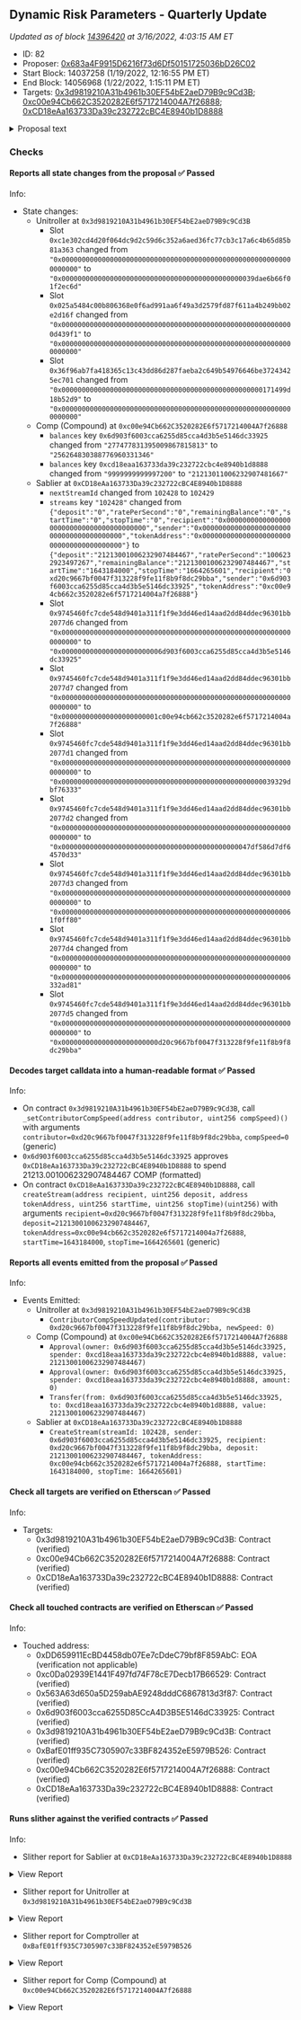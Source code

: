 ## Dynamic Risk Parameters - Quarterly Update

_Updated as of block [14396420](https://etherscan.io/block/14396420) at 3/16/2022, 4:03:15 AM ET_

- ID: 82
- Proposer: [0x683a4F9915D6216f73d6Df50151725036bD26C02](https://etherscan.io/address/0x683a4F9915D6216f73d6Df50151725036bD26C02)
- Start Block: 14037258 (1/19/2022, 12:16:55 PM ET)
- End Block: 14056968 (1/22/2022, 1:15:11 PM ET)
- Targets: [0x3d9819210A31b4961b30EF54bE2aeD79B9c9Cd3B](https://etherscan.io/address/0x3d9819210A31b4961b30EF54bE2aeD79B9c9Cd3B#code); [0xc00e94Cb662C3520282E6f5717214004A7f26888](https://etherscan.io/address/0xc00e94Cb662C3520282E6f5717214004A7f26888#code); [0xCD18eAa163733Da39c232722cBC4E8940b1D8888](https://etherscan.io/address/0xCD18eAa163733Da39c232722cBC4E8940b1D8888#code)

<details>
  <summary>Proposal text</summary>

> # Dynamic Risk Parameters - Quarterly Update
> ## Background
> 
> Over the past several months, Gauntlet has been executing on its [Dynamic Risk Parameters](https://www.comp.xyz/t/dynamic-risk-parameters/2223/1) engagement to continuously optimize capital efficiency and mitigate depositor losses. In just a quarter, Gauntlet has launched the [Risk Dashboard](https://gov.gauntlet.network/compound), implemented 5 sets of parameter recommendations, published 2 monthly risk reviews, and safely unlocked  additional borrow for Compound while maintaining protocol risk at safe levels. 
> 
> ## Replacing Existing Contributor Grant with Sablier Stream
> 
> As outlined in the original proposal, at the start of every quarter Gauntlet will create a proposal to update the service fee payment (higher or lower) in accordance with the formula outlined in the [proposal](https://www.comp.xyz/t/dynamic-risk-parameters/2223#:~:text=parameter%20recommendations%20suggested.-,Cost,-Gauntlet%20charges%20a).
> 
> As it is the beginning of a new quarter, Gauntlet is updating its streaming grant. In addition, as was requested by the [Compound community](https://www.comp.xyz/t/migrate-gfx-labs-and-gauntlet-comp-streams-over-to-sablier/2785), Gauntlet will replace its existing COMP stream with a Sablier stream. This governance proposal sets the Contributor Comp Speed to Gauntlet to zero and sets up a Sablier stream to Gauntlet instead.
> 
> References:
> [Full proposal and forum discussion](https://www.comp.xyz/t/gauntlet-quarterly-contributorcompspeed-update/2829)
</details>

### Checks
#### Reports all state changes from the proposal ✅ Passed
  




Info:
- State changes:
    - Unitroller at `0x3d9819210A31b4961b30EF54bE2aeD79B9c9Cd3B`
        - Slot `0xc1e302cd4d20f064dc9d2c59d6c352a6aed36fc77cb3c17a6c4b65d85b81a363` changed from `"0x0000000000000000000000000000000000000000000000000000000000000000"` to `"0x000000000000000000000000000000000000000000000039dae6b66f01f2ec6d"`
        - Slot `0x025a5484c00b806368e0f6ad991aa6f49a3d2579fd87f611a4b249bb02e2d16f` changed from `"0x0000000000000000000000000000000000000000000000000000000000d439f1"` to `"0x0000000000000000000000000000000000000000000000000000000000000000"`
        - Slot `0x36f96ab7fa418365c13c43dd86d287faeba2c649b54976646be37243425ec701` changed from `"0x00000000000000000000000000000000000000000000000000171499d18b52d9"` to `"0x0000000000000000000000000000000000000000000000000000000000000000"`
    - Comp (Compound) at `0xc00e94Cb662C3520282E6f5717214004A7f26888`
        - `balances` key `0x6d903f6003cca6255d85cca4d3b5e5146dc33925` changed from `"277477831395009867815813"` to `"256264830388776960331346"`
        - `balances` key `0xcd18eaa163733da39c232722cbc4e8940b1d8888` changed from `"9999999999997200"` to `"21213011006232907481667"`
    - Sablier at `0xCD18eAa163733Da39c232722cBC4E8940b1D8888`
        - `nextStreamId` changed from `102428` to `102429`
        - `streams` key `"102428"` changed from `{"deposit":"0","ratePerSecond":"0","remainingBalance":"0","startTime":"0","stopTime":"0","recipient":"0x0000000000000000000000000000000000000000","sender":"0x0000000000000000000000000000000000000000","tokenAddress":"0x0000000000000000000000000000000000000000"}` to `{"deposit":"21213001006232907484467","ratePerSecond":"1006232923497267","remainingBalance":"21213001006232907484467","startTime":"1643184000","stopTime":"1664265601","recipient":"0xd20c9667bf0047f313228f9fe11f8b9f8dc29bba","sender":"0x6d903f6003cca6255d85cca4d3b5e5146dc33925","tokenAddress":"0xc00e94cb662c3520282e6f5717214004a7f26888"}`
        - Slot `0x9745460fc7cde548d9401a311f1f9e3dd46ed14aad2dd84ddec96301bb2077d6` changed from `"0x0000000000000000000000000000000000000000000000000000000000000000"` to `"0x0000000000000000000000006d903f6003cca6255d85cca4d3b5e5146dc33925"`
        - Slot `0x9745460fc7cde548d9401a311f1f9e3dd46ed14aad2dd84ddec96301bb2077d7` changed from `"0x0000000000000000000000000000000000000000000000000000000000000000"` to `"0x000000000000000000000001c00e94cb662c3520282e6f5717214004a7f26888"`
        - Slot `0x9745460fc7cde548d9401a311f1f9e3dd46ed14aad2dd84ddec96301bb2077d1` changed from `"0x0000000000000000000000000000000000000000000000000000000000000000"` to `"0x00000000000000000000000000000000000000000000000000039329dbf76333"`
        - Slot `0x9745460fc7cde548d9401a311f1f9e3dd46ed14aad2dd84ddec96301bb2077d2` changed from `"0x0000000000000000000000000000000000000000000000000000000000000000"` to `"0x00000000000000000000000000000000000000000000047df586d7df64570d33"`
        - Slot `0x9745460fc7cde548d9401a311f1f9e3dd46ed14aad2dd84ddec96301bb2077d3` changed from `"0x0000000000000000000000000000000000000000000000000000000000000000"` to `"0x0000000000000000000000000000000000000000000000000000000061f0ff80"`
        - Slot `0x9745460fc7cde548d9401a311f1f9e3dd46ed14aad2dd84ddec96301bb2077d4` changed from `"0x0000000000000000000000000000000000000000000000000000000000000000"` to `"0x000000000000000000000000000000000000000000000000000000006332ad81"`
        - Slot `0x9745460fc7cde548d9401a311f1f9e3dd46ed14aad2dd84ddec96301bb2077d5` changed from `"0x0000000000000000000000000000000000000000000000000000000000000000"` to `"0x000000000000000000000000d20c9667bf0047f313228f9fe11f8b9f8dc29bba"`

#### Decodes target calldata into a human-readable format ✅ Passed
  




Info:
- On contract `0x3d9819210A31b4961b30EF54bE2aeD79B9c9Cd3B`, call `_setContributorCompSpeed(address contributor, uint256 compSpeed)()` with arguments `contributor=0xd20c9667bf0047f313228f9fe11f8b9f8dc29bba`, `compSpeed=0` (generic)
- `0x6d903f6003cca6255d85cca4d3b5e5146dc33925` approves `0xCD18eAa163733Da39c232722cBC4E8940b1D8888` to spend 21213.001006232907484467 COMP (formatted)
- On contract `0xCD18eAa163733Da39c232722cBC4E8940b1D8888`, call `createStream(address recipient, uint256 deposit, address tokenAddress, uint256 startTime, uint256 stopTime)(uint256)` with arguments `recipient=0xd20c9667bf0047f313228f9fe11f8b9f8dc29bba`, `deposit=21213001006232907484467`, `tokenAddress=0xc00e94cb662c3520282e6f5717214004a7f26888`, `startTime=1643184000`, `stopTime=1664265601` (generic)

#### Reports all events emitted from the proposal ✅ Passed
  




Info:
- Events Emitted:
    - Unitroller at `0x3d9819210A31b4961b30EF54bE2aeD79B9c9Cd3B`
        - `ContributorCompSpeedUpdated(contributor: 0xd20c9667bf0047f313228f9fe11f8b9f8dc29bba, newSpeed: 0)`
    - Comp (Compound) at `0xc00e94Cb662C3520282E6f5717214004A7f26888`
        - `Approval(owner: 0x6d903f6003cca6255d85cca4d3b5e5146dc33925, spender: 0xcd18eaa163733da39c232722cbc4e8940b1d8888, value: 21213001006232907484467)`
        - `Approval(owner: 0x6d903f6003cca6255d85cca4d3b5e5146dc33925, spender: 0xcd18eaa163733da39c232722cbc4e8940b1d8888, amount: 0)`
        - `Transfer(from: 0x6d903f6003cca6255d85cca4d3b5e5146dc33925, to: 0xcd18eaa163733da39c232722cbc4e8940b1d8888, value: 21213001006232907484467)`
    - Sablier at `0xCD18eAa163733Da39c232722cBC4E8940b1D8888`
        - `CreateStream(streamId: 102428, sender: 0x6d903f6003cca6255d85cca4d3b5e5146dc33925, recipient: 0xd20c9667bf0047f313228f9fe11f8b9f8dc29bba, deposit: 21213001006232907484467, tokenAddress: 0xc00e94cb662c3520282e6f5717214004a7f26888, startTime: 1643184000, stopTime: 1664265601)`

#### Check all targets are verified on Etherscan ✅ Passed
  




Info:
- Targets:
    - 0x3d9819210A31b4961b30EF54bE2aeD79B9c9Cd3B: Contract (verified)
    - 0xc00e94Cb662C3520282E6f5717214004A7f26888: Contract (verified)
    - 0xCD18eAa163733Da39c232722cBC4E8940b1D8888: Contract (verified)

#### Check all touched contracts are verified on Etherscan ✅ Passed
  




Info:
- Touched address:
    - 0xDD659911EcBD4458db07Ee7cDdeC79bf8F859AbC: EOA (verification not applicable)
    - 0xc0Da02939E1441F497fd74F78cE7Decb17B66529: Contract (verified)
    - 0x563A63d650a5D259abAE9248dddC6867813d3f87: Contract (verified)
    - 0x6d903f6003cca6255D85CcA4D3B5E5146dC33925: Contract (verified)
    - 0x3d9819210A31b4961b30EF54bE2aeD79B9c9Cd3B: Contract (verified)
    - 0xBafE01ff935C7305907c33BF824352eE5979B526: Contract (verified)
    - 0xc00e94Cb662C3520282E6f5717214004A7f26888: Contract (verified)
    - 0xCD18eAa163733Da39c232722cBC4E8940b1D8888: Contract (verified)

#### Runs slither against the verified contracts ✅ Passed
  




Info:
- Slither report for Sablier at `0xCD18eAa163733Da39c232722cBC4E8940b1D8888`

<details>
<summary>View Report</summary>

```
[92m
Pragma version^0.5.0 (ReentrancyGuard.sol#1) allows old versions
Reference: https://github.com/crytic/slither/wiki/Detector-Documentation#incorrect-versions-of-solidity[0m
[92m
SafeMath.add(uint256,uint256) (SafeMath.sol#26-31) is never used and should be removed
SafeMath.div(uint256,uint256) (SafeMath.sol#83-90) is never used and should be removed
SafeMath.mod(uint256,uint256) (SafeMath.sol#103-106) is never used and should be removed
SafeMath.mul(uint256,uint256) (SafeMath.sol#58-70) is never used and should be removed
SafeMath.sub(uint256,uint256) (SafeMath.sol#42-47) is never used and should be removed
Reference: https://github.com/crytic/slither/wiki/Detector-Documentation#dead-code[0m
[92m
Pragma version^0.5.0 (SafeMath.sol#1) allows old versions
Reference: https://github.com/crytic/slither/wiki/Detector-Documentation#incorrect-versions-of-solidity[0m
[93m
Sablier.balanceOf(uint256,address) (Sablier.sol#120-149) uses a dangerous strict equality:
	- require(bool,string)(vars.mathErr == MathError.NO_ERROR,recipient balance calculation error) (Sablier.sol#126)
Sablier.balanceOf(uint256,address) (Sablier.sol#120-149) uses a dangerous strict equality:
	- assert(bool)(vars.mathErr == MathError.NO_ERROR) (Sablier.sol#135)
Sablier.balanceOf(uint256,address) (Sablier.sol#120-149) uses a dangerous strict equality:
	- assert(bool)(vars.mathErr == MathError.NO_ERROR) (Sablier.sol#138)
Sablier.balanceOf(uint256,address) (Sablier.sol#120-149) uses a dangerous strict equality:
	- who == stream.recipient (Sablier.sol#141)
Sablier.balanceOf(uint256,address) (Sablier.sol#120-149) uses a dangerous strict equality:
	- who == stream.sender (Sablier.sol#142)
Sablier.balanceOf(uint256,address) (Sablier.sol#120-149) uses a dangerous strict equality:
	- assert(bool)(vars.mathErr == MathError.NO_ERROR) (Sablier.sol#145)
Sablier.createStream(address,uint256,address,uint256,uint256) (Sablier.sol#179-226) uses a dangerous strict equality:
	- assert(bool)(vars.mathErr == MathError.NO_ERROR) (Sablier.sol#193)
Sablier.createStream(address,uint256,address,uint256,uint256) (Sablier.sol#179-226) uses a dangerous strict equality:
	- require(bool,string)(deposit % vars.duration == 0,deposit not multiple of time delta) (Sablier.sol#199)
Sablier.createStream(address,uint256,address,uint256,uint256) (Sablier.sol#179-226) uses a dangerous strict equality:
	- assert(bool)(vars.mathErr == MathError.NO_ERROR) (Sablier.sol#203)
Sablier.createStream(address,uint256,address,uint256,uint256) (Sablier.sol#179-226) uses a dangerous strict equality:
	- require(bool,string)(vars.mathErr == MathError.NO_ERROR,next stream id calculation error) (Sablier.sol#221)
CarefulMath.divUInt(uint256,uint256) (CarefulMath.sol#41-47) uses a dangerous strict equality:
	- b == 0 (CarefulMath.sol#42)
CarefulMath.mulUInt(uint256,uint256) (CarefulMath.sol#24-36) uses a dangerous strict equality:
	- a == 0 (CarefulMath.sol#25)
Sablier.onlySenderOrRecipient(uint256) (Sablier.sol#36-42) uses a dangerous strict equality:
	- require(bool,string)(msg.sender == streams[streamId].sender || msg.sender == streams[streamId].recipient,caller is not the sender or the recipient of the stream) (Sablier.sol#37-40)
Sablier.withdrawFromStream(uint256,uint256) (Sablier.sol#237-263) uses a dangerous strict equality:
	- assert(bool)(mathErr == MathError.NO_ERROR) (Sablier.sol#256)
Reference: https://github.com/crytic/slither/wiki/Detector-Documentation#dangerous-strict-equalities[0m
[93m
Sablier.createStream(address,uint256,address,uint256,uint256).vars (Sablier.sol#190) is a local variable never initialized
Sablier.balanceOf(uint256,address).vars (Sablier.sol#122) is a local variable never initialized
Reference: https://github.com/crytic/slither/wiki/Detector-Documentation#uninitialized-local-variables[0m
[92m
Reentrancy in Sablier.cancelStream(uint256) (Sablier.sol#273-292):
	External calls:
	- token.safeTransfer(stream.recipient,recipientBalance) (Sablier.sol#287)
	- token.safeTransfer(stream.sender,senderBalance) (Sablier.sol#288)
	Event emitted after the call(s):
	- CancelStream(streamId,stream.sender,stream.recipient,senderBalance,recipientBalance) (Sablier.sol#290)
Reentrancy in Sablier.createStream(address,uint256,address,uint256,uint256) (Sablier.sol#179-226):
	External calls:
	- IERC20(tokenAddress).safeTransferFrom(msg.sender,address(this),deposit) (Sablier.sol#223)
	Event emitted after the call(s):
	- CreateStream(streamId,msg.sender,recipient,deposit,tokenAddress,startTime,stopTime) (Sablier.sol#224)
Reentrancy in Sablier.withdrawFromStream(uint256,uint256) (Sablier.sol#237-263):
	External calls:
	- IERC20(stream.tokenAddress).safeTransfer(stream.recipient,amount) (Sablier.sol#260)
	Event emitted after the call(s):
	- WithdrawFromStream(streamId,stream.recipient,amount) (Sablier.sol#261)
Reference: https://github.com/crytic/slither/wiki/Detector-Documentation#reentrancy-vulnerabilities-3[0m
[92m
Sablier.deltaOf(uint256) (Sablier.sol#99-104) uses timestamp for comparisons
	Dangerous comparisons:
	- block.timestamp <= stream.startTime (Sablier.sol#101)
	- block.timestamp < stream.stopTime (Sablier.sol#102)
Sablier.balanceOf(uint256,address) (Sablier.sol#120-149) uses timestamp for comparisons
	Dangerous comparisons:
	- require(bool,string)(vars.mathErr == MathError.NO_ERROR,recipient balance calculation error) (Sablier.sol#126)
	- stream.deposit > stream.remainingBalance (Sablier.sol#133)
	- assert(bool)(vars.mathErr == MathError.NO_ERROR) (Sablier.sol#135)
	- assert(bool)(vars.mathErr == MathError.NO_ERROR) (Sablier.sol#138)
	- who == stream.recipient (Sablier.sol#141)
	- who == stream.sender (Sablier.sol#142)
	- assert(bool)(vars.mathErr == MathError.NO_ERROR) (Sablier.sol#145)
Sablier.createStream(address,uint256,address,uint256,uint256) (Sablier.sol#179-226) uses timestamp for comparisons
	Dangerous comparisons:
	- require(bool,string)(startTime >= block.timestamp,start time before block.timestamp) (Sablier.sol#187)
	- assert(bool)(vars.mathErr == MathError.NO_ERROR) (Sablier.sol#193)
	- require(bool,string)(deposit >= vars.duration,deposit smaller than time delta) (Sablier.sol#196)
	- require(bool,string)(deposit % vars.duration == 0,deposit not multiple of time delta) (Sablier.sol#199)
	- assert(bool)(vars.mathErr == MathError.NO_ERROR) (Sablier.sol#203)
	- require(bool,string)(vars.mathErr == MathError.NO_ERROR,next stream id calculation error) (Sablier.sol#221)
Sablier.withdrawFromStream(uint256,uint256) (Sablier.sol#237-263) uses timestamp for comparisons
	Dangerous comparisons:
	- require(bool,string)(balance >= amount,amount exceeds the available balance) (Sablier.sol#248)
	- assert(bool)(mathErr == MathError.NO_ERROR) (Sablier.sol#256)
Sablier.cancelStream(uint256) (Sablier.sol#273-292) uses timestamp for comparisons
	Dangerous comparisons:
	- recipientBalance > 0 (Sablier.sol#287)
	- senderBalance > 0 (Sablier.sol#288)
Reference: https://github.com/crytic/slither/wiki/Detector-Documentation#block-timestamp[0m
[92m
Address.isContract(address) (Address.sol#17-26) uses assembly
	- INLINE ASM (Address.sol#24)
Reference: https://github.com/crytic/slither/wiki/Detector-Documentation#assembly-usage[0m
[92m
Different versions of Solidity is used:
	- Version used: ['=0.5.17', '>=0.5.17', '^0.5.0']
	- ^0.5.0 (Address.sol#1)
	- >=0.5.17 (CarefulMath.sol#1)
	- ^0.5.0 (IERC20.sol#1)
	- >=0.5.17 (ISablier.sol#1)
	- ^0.5.0 (ReentrancyGuard.sol#1)
	- =0.5.17 (Sablier.sol#1)
	- ^0.5.0 (SafeERC20.sol#1)
	- ^0.5.0 (SafeMath.sol#1)
	- =0.5.17 (Types.sol#1)
Reference: https://github.com/crytic/slither/wiki/Detector-Documentation#different-pragma-directives-are-used[0m
[92m
CarefulMath.addThenSubUInt(uint256,uint256,uint256) (CarefulMath.sol#76-84) is never used and should be removed
SafeERC20.safeApprove(IERC20,address,uint256) (SafeERC20.sol#28-37) is never used and should be removed
SafeERC20.safeDecreaseAllowance(IERC20,address,uint256) (SafeERC20.sol#44-47) is never used and should be removed
SafeERC20.safeIncreaseAllowance(IERC20,address,uint256) (SafeERC20.sol#39-42) is never used and should be removed
SafeMath.add(uint256,uint256) (SafeMath.sol#26-31) is never used and should be removed
SafeMath.div(uint256,uint256) (SafeMath.sol#83-90) is never used and should be removed
SafeMath.mod(uint256,uint256) (SafeMath.sol#103-106) is never used and should be removed
SafeMath.mul(uint256,uint256) (SafeMath.sol#58-70) is never used and should be removed
SafeMath.sub(uint256,uint256) (SafeMath.sol#42-47) is never used and should be removed
Reference: https://github.com/crytic/slither/wiki/Detector-Documentation#dead-code[0m
[92m
Pragma version^0.5.0 (Address.sol#1) allows old versions
Pragma version^0.5.0 (IERC20.sol#1) allows old versions
Pragma version^0.5.0 (ReentrancyGuard.sol#1) allows old versions
Pragma version^0.5.0 (SafeERC20.sol#1) allows old versions
Pragma version^0.5.0 (SafeMath.sol#1) allows old versions
Reference: https://github.com/crytic/slither/wiki/Detector-Documentation#incorrect-versions-of-solidity[0m
[92m
Low level call in SafeERC20.callOptionalReturn(IERC20,bytes) (SafeERC20.sol#55-74):
	- (success,returndata) = address(token).call(data) (SafeERC20.sol#67)
Reference: https://github.com/crytic/slither/wiki/Detector-Documentation#low-level-calls[0m
[92m
Sablier.constructor() (Sablier.sol#54-56) uses literals with too many digits:
	- nextStreamId = 100000 (Sablier.sol#55)
Reference: https://github.com/crytic/slither/wiki/Detector-Documentation#too-many-digits[0m
[92m
createStream(address,uint256,address,uint256,uint256) should be declared external:
	- Sablier.createStream(address,uint256,address,uint256,uint256) (Sablier.sol#179-226)
Reference: https://github.com/crytic/slither/wiki/Detector-Documentation#public-function-that-could-be-declared-external[0m
[92m
Pragma version^0.5.0 (IERC20.sol#1) allows old versions
Reference: https://github.com/crytic/slither/wiki/Detector-Documentation#incorrect-versions-of-solidity[0m
[92m
Address.isContract(address) (Address.sol#17-26) uses assembly
	- INLINE ASM (Address.sol#24)
Reference: https://github.com/crytic/slither/wiki/Detector-Documentation#assembly-usage[0m
[92m
Address.isContract(address) (Address.sol#17-26) is never used and should be removed
SafeERC20.callOptionalReturn(IERC20,bytes) (SafeERC20.sol#55-74) is never used and should be removed
SafeERC20.safeApprove(IERC20,address,uint256) (SafeERC20.sol#28-37) is never used and should be removed
SafeERC20.safeDecreaseAllowance(IERC20,address,uint256) (SafeERC20.sol#44-47) is never used and should be removed
SafeERC20.safeIncreaseAllowance(IERC20,address,uint256) (SafeERC20.sol#39-42) is never used and should be removed
SafeERC20.safeTransfer(IERC20,address,uint256) (SafeERC20.sol#20-22) is never used and should be removed
SafeERC20.safeTransferFrom(IERC20,address,address,uint256) (SafeERC20.sol#24-26) is never used and should be removed
SafeMath.add(uint256,uint256) (SafeMath.sol#26-31) is never used and should be removed
SafeMath.div(uint256,uint256) (SafeMath.sol#83-90) is never used and should be removed
SafeMath.mod(uint256,uint256) (SafeMath.sol#103-106) is never used and should be removed
SafeMath.mul(uint256,uint256) (SafeMath.sol#58-70) is never used and should be removed
SafeMath.sub(uint256,uint256) (SafeMath.sol#42-47) is never used and should be removed
Reference: https://github.com/crytic/slither/wiki/Detector-Documentation#dead-code[0m
[92m
Pragma version^0.5.0 (Address.sol#1) allows old versions
Pragma version^0.5.0 (IERC20.sol#1) allows old versions
Pragma version^0.5.0 (SafeERC20.sol#1) allows old versions
Pragma version^0.5.0 (SafeMath.sol#1) allows old versions
Reference: https://github.com/crytic/slither/wiki/Detector-Documentation#incorrect-versions-of-solidity[0m
[92m
Low level call in SafeERC20.callOptionalReturn(IERC20,bytes) (SafeERC20.sol#55-74):
	- (success,returndata) = address(token).call(data) (SafeERC20.sol#67)
Reference: https://github.com/crytic/slither/wiki/Detector-Documentation#low-level-calls[0m
[92m
CarefulMath.addThenSubUInt(uint256,uint256,uint256) (CarefulMath.sol#76-84) is never used and should be removed
CarefulMath.addUInt(uint256,uint256) (CarefulMath.sol#63-71) is never used and should be removed
CarefulMath.divUInt(uint256,uint256) (CarefulMath.sol#41-47) is never used and should be removed
CarefulMath.mulUInt(uint256,uint256) (CarefulMath.sol#24-36) is never used and should be removed
CarefulMath.subUInt(uint256,uint256) (CarefulMath.sol#52-58) is never used and should be removed
Reference: https://github.com/crytic/slither/wiki/Detector-Documentation#dead-code[0m
[92m
Address.isContract(address) (Address.sol#17-26) uses assembly
	- INLINE ASM (Address.sol#24)
Reference: https://github.com/crytic/slither/wiki/Detector-Documentation#assembly-usage[0m
[92m
Address.isContract(address) (Address.sol#17-26) is never used and should be removed
Reference: https://github.com/crytic/slither/wiki/Detector-Documentation#dead-code[0m
[92m
Pragma version^0.5.0 (Address.sol#1) allows old versions
Reference: https://github.com/crytic/slither/wiki/Detector-Documentation#incorrect-versions-of-solidity[0m
. analyzed (20 contracts with 77 detectors), 77 result(s) found
```

</details>


- Slither report for Unitroller at `0x3d9819210A31b4961b30EF54bE2aeD79B9c9Cd3B`

<details>
<summary>View Report</summary>

```
[91m
Unitroller.fallback() (Unitroller.sol#2590-2603) uses delegatecall to a input-controlled function id
	- (success) = comptrollerImplementation.delegatecall(msg.data) (Unitroller.sol#2592)
Reference: https://github.com/crytic/slither/wiki/Detector-Documentation#controlled-delegatecall[0m
[93m
EIP20NonStandardInterface (Unitroller.sol#670-732) has incorrect ERC20 function interface:EIP20NonStandardInterface.transfer(address,uint256) (Unitroller.sol#696)
EIP20NonStandardInterface (Unitroller.sol#670-732) has incorrect ERC20 function interface:EIP20NonStandardInterface.transferFrom(address,address,uint256) (Unitroller.sol#710)
Reference: https://github.com/crytic/slither/wiki/Detector-Documentation#incorrect-erc20-interface[0m
[93m
CToken.accrueInterest() (Unitroller.sol#1398-1462) uses a dangerous strict equality:
	- assert(bool)(vars.mathErr == MathError.NO_ERROR) (Unitroller.sol#1413)
CToken.balanceOfUnderlying(address) (Unitroller.sol#1166-1171) uses a dangerous strict equality:
	- require(bool)(mErr == MathError.NO_ERROR) (Unitroller.sol#1169)
CToken.borrowBalanceStored(address) (Unitroller.sol#1271-1275) uses a dangerous strict equality:
	- require(bool,string)(err == MathError.NO_ERROR,borrowBalanceStored: borrowBalanceStoredInternal failed) (Unitroller.sol#1273)
CToken.borrowFresh(address,uint256) (Unitroller.sol#1751-1816) uses a dangerous strict equality:
	- require(bool,string)(vars.err == Error.NO_ERROR,borrow transfer out failed) (Unitroller.sol#1802)
CToken.constructor(ComptrollerInterface,InterestRateModel,uint256,string,string,uint256) (Unitroller.sol#1004-1032) uses a dangerous strict equality:
	- require(bool,string)(err == uint256(Error.NO_ERROR),Setting comptroller failed) (Unitroller.sol#1019)
CToken.constructor(ComptrollerInterface,InterestRateModel,uint256,string,string,uint256) (Unitroller.sol#1004-1032) uses a dangerous strict equality:
	- require(bool,string)(err == uint256(Error.NO_ERROR),Setting interest rate model failed) (Unitroller.sol#1027)
CarefulMath.divUInt(uint256,uint256) (Unitroller.sol#332-338) uses a dangerous strict equality:
	- b == 0 (Unitroller.sol#333)
CToken.exchangeRateStored() (Unitroller.sol#1328-1332) uses a dangerous strict equality:
	- require(bool,string)(err == MathError.NO_ERROR,exchangeRateStored: exchangeRateStoredInternal failed) (Unitroller.sol#1330)
CToken.exchangeRateStoredInternal() (Unitroller.sol#1339-1368) uses a dangerous strict equality:
	- totalSupply == 0 (Unitroller.sol#1340)
Exponential.mulExp(Exponential.Exp,Exponential.Exp) (Unitroller.sol#519-539) uses a dangerous strict equality:
	- assert(bool)(err2 == MathError.NO_ERROR) (Unitroller.sol#536)
CarefulMath.mulUInt(uint256,uint256) (Unitroller.sol#315-327) uses a dangerous strict equality:
	- a == 0 (Unitroller.sol#316)
CToken.redeemFresh(address,uint256,uint256) (Unitroller.sol#1625-1721) uses a dangerous strict equality:
	- require(bool,string)(vars.err == Error.NO_ERROR,redeem transfer out failed) (Unitroller.sol#1707)
CToken.repayBorrowFresh(address,address,uint256) (Unitroller.sol#1866-1943) uses a dangerous strict equality:
	- require(bool,string)(vars.err == Error.NO_ERROR,repay borrow transfer in failed) (Unitroller.sol#1929)
CToken.supplyRatePerBlock() (Unitroller.sol#1221-1245) uses a dangerous strict equality:
	- require(bool,string)(e1 == MathError.NO_ERROR,supplyRatePerBlock: calculating underlying failed) (Unitroller.sol#1233)
CToken.supplyRatePerBlock() (Unitroller.sol#1221-1245) uses a dangerous strict equality:
	- require(bool,string)(e2 == MathError.NO_ERROR,supplyRatePerBlock: calculating borrowsPer failed) (Unitroller.sol#1236)
CToken.supplyRatePerBlock() (Unitroller.sol#1221-1245) uses a dangerous strict equality:
	- require(bool,string)(e3 == MathError.NO_ERROR,supplyRatePerBlock: calculating oneMinusReserveFactor failed) (Unitroller.sol#1239)
CToken.supplyRatePerBlock() (Unitroller.sol#1221-1245) uses a dangerous strict equality:
	- require(bool,string)(e4 == MathError.NO_ERROR,supplyRatePerBlock: calculating supplyRate failed) (Unitroller.sol#1242)
CToken.transfer(address,uint256) (Unitroller.sol#1111-1113) uses a dangerous strict equality:
	- transferTokens(msg.sender,msg.sender,dst,amount) == uint256(Error.NO_ERROR) (Unitroller.sol#1112)
CToken.transferFrom(address,address,uint256) (Unitroller.sol#1122-1124) uses a dangerous strict equality:
	- transferTokens(msg.sender,src,dst,amount) == uint256(Error.NO_ERROR) (Unitroller.sol#1123)
Reference: https://github.com/crytic/slither/wiki/Detector-Documentation#dangerous-strict-equalities[0m
[93m
Reentrancy in CToken.liquidateBorrowInternal(address,uint256,CToken) (Unitroller.sol#1953-1968):
	External calls:
	- error = cTokenCollateral.accrueInterest() (Unitroller.sol#1960)
	- liquidateBorrowFresh(msg.sender,borrower,repayAmount,cTokenCollateral) (Unitroller.sol#1967)
		- allowed = comptroller.liquidateBorrowAllowed(address(this),address(cTokenCollateral),liquidator,borrower,repayAmount) (Unitroller.sol#1981)
		- allowed = comptroller.repayBorrowAllowed(address(this),payer,borrower,repayAmount) (Unitroller.sol#1868)
		- seizeError = cTokenCollateral.seize(liquidator,borrower,seizeTokens) (Unitroller.sol#2029)
		- comptroller.repayBorrowVerify(address(this),payer,borrower,vars.repayAmount,vars.borrowerIndex) (Unitroller.sol#1940)
		- comptroller.liquidateBorrowVerify(address(this),address(cTokenCollateral),liquidator,borrower,repayAmount,seizeTokens) (Unitroller.sol#2036)
	State variables written after the call(s):
	- liquidateBorrowFresh(msg.sender,borrower,repayAmount,cTokenCollateral) (Unitroller.sol#1967)
		- totalBorrows = vars.totalBorrowsNew (Unitroller.sol#1934)
Reentrancy in CToken.redeemFresh(address,uint256,uint256) (Unitroller.sol#1625-1721):
	External calls:
	- allowed = comptroller.redeemAllowed(address(this),redeemer,vars.redeemTokens) (Unitroller.sol#1665)
	State variables written after the call(s):
	- totalSupply = vars.totalSupplyNew (Unitroller.sol#1710)
Reference: https://github.com/crytic/slither/wiki/Detector-Documentation#reentrancy-vulnerabilities-1[0m
[93m
CToken.borrowFresh(address,uint256).vars (Unitroller.sol#1768) is a local variable never initialized
CToken.mintFresh(address,uint256).vars (Unitroller.sol#1508) is a local variable never initialized
CToken.repayBorrowFresh(address,address,uint256).vars (Unitroller.sol#1878) is a local variable never initialized
CToken.accrueInterest().vars (Unitroller.sol#1399) is a local variable never initialized
CToken.redeemFresh(address,uint256,uint256).vars (Unitroller.sol#1628) is a local variable never initialized
Reference: https://github.com/crytic/slither/wiki/Detector-Documentation#uninitialized-local-variables[0m
[92m
CToken._setPendingAdmin(address).newPendingAdmin (Unitroller.sol#2109) lacks a zero-check on :
		- pendingAdmin = newPendingAdmin (Unitroller.sol#2119)
Unitroller._setPendingImplementation(address).newPendingImplementation (Unitroller.sol#2491) lacks a zero-check on :
		- pendingComptrollerImplementation = newPendingImplementation (Unitroller.sol#2499)
Unitroller._setPendingAdmin(address).newPendingAdmin (Unitroller.sol#2540) lacks a zero-check on :
		- pendingAdmin = newPendingAdmin (Unitroller.sol#2550)
Reference: https://github.com/crytic/slither/wiki/Detector-Documentation#missing-zero-address-validation[0m
[92m
Reentrancy in CToken.borrowFresh(address,uint256) (Unitroller.sol#1751-1816):
	External calls:
	- allowed = comptroller.borrowAllowed(address(this),borrower,borrowAmount) (Unitroller.sol#1753)
	State variables written after the call(s):
	- accountBorrows[borrower].principal = vars.accountBorrowsNew (Unitroller.sol#1805)
	- accountBorrows[borrower].interestIndex = borrowIndex (Unitroller.sol#1806)
	- totalBorrows = vars.totalBorrowsNew (Unitroller.sol#1807)
Reentrancy in CToken.mintFresh(address,uint256) (Unitroller.sol#1496-1573):
	External calls:
	- allowed = comptroller.mintAllowed(address(this),minter,mintAmount) (Unitroller.sol#1498)
	State variables written after the call(s):
	- accountTokens[minter] = vars.accountTokensNew (Unitroller.sol#1563)
	- totalSupply = vars.totalSupplyNew (Unitroller.sol#1562)
Reentrancy in CToken.redeemFresh(address,uint256,uint256) (Unitroller.sol#1625-1721):
	External calls:
	- allowed = comptroller.redeemAllowed(address(this),redeemer,vars.redeemTokens) (Unitroller.sol#1665)
	State variables written after the call(s):
	- accountTokens[redeemer] = vars.accountTokensNew (Unitroller.sol#1711)
Reentrancy in CToken.repayBorrowFresh(address,address,uint256) (Unitroller.sol#1866-1943):
	External calls:
	- allowed = comptroller.repayBorrowAllowed(address(this),payer,borrower,repayAmount) (Unitroller.sol#1868)
	State variables written after the call(s):
	- accountBorrows[borrower].principal = vars.accountBorrowsNew (Unitroller.sol#1932)
	- accountBorrows[borrower].interestIndex = borrowIndex (Unitroller.sol#1933)
	- totalBorrows = vars.totalBorrowsNew (Unitroller.sol#1934)
Reentrancy in CToken.seize(address,address,uint256) (Unitroller.sol#2050-2096):
	External calls:
	- allowed = comptroller.seizeAllowed(address(this),msg.sender,liquidator,borrower,seizeTokens) (Unitroller.sol#2052)
	State variables written after the call(s):
	- accountTokens[borrower] = borrowerTokensNew (Unitroller.sol#2086)
	- accountTokens[liquidator] = liquidatorTokensNew (Unitroller.sol#2087)
Reentrancy in CToken.transferTokens(address,address,address,uint256) (Unitroller.sol#1043-1103):
	External calls:
	- allowed = comptroller.transferAllowed(address(this),src,dst,tokens) (Unitroller.sol#1045)
	State variables written after the call(s):
	- accountTokens[src] = srcTokensNew (Unitroller.sol#1088)
	- accountTokens[dst] = dstTokensNew (Unitroller.sol#1089)
	- transferAllowances[src][spender] = allowanceNew (Unitroller.sol#1093)
Reference: https://github.com/crytic/slither/wiki/Detector-Documentation#reentrancy-vulnerabilities-2[0m
[92m
Reentrancy in CToken.borrowFresh(address,uint256) (Unitroller.sol#1751-1816):
	External calls:
	- allowed = comptroller.borrowAllowed(address(this),borrower,borrowAmount) (Unitroller.sol#1753)
	Event emitted after the call(s):
	- Borrow(borrower,borrowAmount,vars.accountBorrowsNew,vars.totalBorrowsNew) (Unitroller.sol#1810)
	- Failure(uint256(err),uint256(info),opaqueError) (Unitroller.sol#206)
		- failOpaque(Error.MATH_ERROR,FailureInfo.BORROW_NEW_TOTAL_BALANCE_CALCULATION_FAILED,uint256(vars.mathErr)) (Unitroller.sol#1787)
	- Failure(uint256(err),uint256(info),0) (Unitroller.sol#197)
		- fail(Error.MARKET_NOT_FRESH,FailureInfo.BORROW_FRESHNESS_CHECK) (Unitroller.sol#1760)
	- Failure(uint256(err),uint256(info),opaqueError) (Unitroller.sol#206)
		- failOpaque(Error.MATH_ERROR,FailureInfo.BORROW_ACCUMULATED_BALANCE_CALCULATION_FAILED,uint256(vars.mathErr)) (Unitroller.sol#1777)
	- Failure(uint256(err),uint256(info),opaqueError) (Unitroller.sol#206)
		- failOpaque(Error.MATH_ERROR,FailureInfo.BORROW_NEW_ACCOUNT_BORROW_BALANCE_CALCULATION_FAILED,uint256(vars.mathErr)) (Unitroller.sol#1782)
	- Failure(uint256(err),uint256(info),opaqueError) (Unitroller.sol#206)
		- failOpaque(Error.COMPTROLLER_REJECTION,FailureInfo.BORROW_COMPTROLLER_REJECTION,allowed) (Unitroller.sol#1755)
	- Failure(uint256(err),uint256(info),0) (Unitroller.sol#197)
		- fail(Error.TOKEN_INSUFFICIENT_CASH,FailureInfo.BORROW_CASH_NOT_AVAILABLE) (Unitroller.sol#1765)
Reentrancy in CToken.liquidateBorrowFresh(address,address,uint256,CToken) (Unitroller.sol#1979-2039):
	External calls:
	- allowed = comptroller.liquidateBorrowAllowed(address(this),address(cTokenCollateral),liquidator,borrower,repayAmount) (Unitroller.sol#1981)
	Event emitted after the call(s):
	- Failure(uint256(err),uint256(info),0) (Unitroller.sol#197)
		- fail(Error.INVALID_CLOSE_AMOUNT_REQUESTED,FailureInfo.LIQUIDATE_CLOSE_AMOUNT_IS_ZERO) (Unitroller.sol#2003)
	- Failure(uint256(err),uint256(info),0) (Unitroller.sol#197)
		- fail(Error.MARKET_NOT_FRESH,FailureInfo.LIQUIDATE_FRESHNESS_CHECK) (Unitroller.sol#1988)
	- Failure(uint256(err),uint256(info),0) (Unitroller.sol#197)
		- fail(Error.TOKEN_INSUFFICIENT_BALANCE,FailureInfo.LIQUIDATE_SEIZE_TOO_MUCH) (Unitroller.sol#2019)
	- Failure(uint256(err),uint256(info),opaqueError) (Unitroller.sol#206)
		- failOpaque(Error.COMPTROLLER_REJECTION,FailureInfo.LIQUIDATE_COMPTROLLER_REJECTION,allowed) (Unitroller.sol#1983)
	- Failure(uint256(err),uint256(info),0) (Unitroller.sol#197)
		- fail(Error.MARKET_NOT_FRESH,FailureInfo.LIQUIDATE_COLLATERAL_FRESHNESS_CHECK) (Unitroller.sol#1993)
	- Failure(uint256(err),uint256(info),opaqueError) (Unitroller.sol#206)
		- failOpaque(Error.COMPTROLLER_CALCULATION_ERROR,FailureInfo.LIQUIDATE_COMPTROLLER_CALCULATE_AMOUNT_SEIZE_FAILED,amountSeizeError) (Unitroller.sol#2014)
	- Failure(uint256(err),uint256(info),0) (Unitroller.sol#197)
		- fail(Error.INVALID_CLOSE_AMOUNT_REQUESTED,FailureInfo.LIQUIDATE_CLOSE_AMOUNT_IS_UINT_MAX) (Unitroller.sol#2008)
	- Failure(uint256(err),uint256(info),0) (Unitroller.sol#197)
		- fail(Error.INVALID_ACCOUNT_PAIR,FailureInfo.LIQUIDATE_LIQUIDATOR_IS_BORROWER) (Unitroller.sol#1998)
Reentrancy in CToken.liquidateBorrowFresh(address,address,uint256,CToken) (Unitroller.sol#1979-2039):
	External calls:
	- allowed = comptroller.liquidateBorrowAllowed(address(this),address(cTokenCollateral),liquidator,borrower,repayAmount) (Unitroller.sol#1981)
	- repayBorrowError = repayBorrowFresh(liquidator,borrower,repayAmount) (Unitroller.sol#2023)
		- allowed = comptroller.repayBorrowAllowed(address(this),payer,borrower,repayAmount) (Unitroller.sol#1868)
		- comptroller.repayBorrowVerify(address(this),payer,borrower,vars.repayAmount,vars.borrowerIndex) (Unitroller.sol#1940)
	Event emitted after the call(s):
	- Failure(uint256(err),uint256(info),0) (Unitroller.sol#197)
		- repayBorrowError = repayBorrowFresh(liquidator,borrower,repayAmount) (Unitroller.sol#2023)
	- Failure(uint256(err),uint256(info),opaqueError) (Unitroller.sol#206)
		- repayBorrowError = repayBorrowFresh(liquidator,borrower,repayAmount) (Unitroller.sol#2023)
	- Failure(uint256(err),uint256(info),0) (Unitroller.sol#197)
		- fail(TokenErrorReporter.Error(repayBorrowError),FailureInfo.LIQUIDATE_REPAY_BORROW_FRESH_FAILED) (Unitroller.sol#2025)
	- RepayBorrow(payer,borrower,vars.repayAmount,vars.accountBorrowsNew,vars.totalBorrowsNew) (Unitroller.sol#1937)
		- repayBorrowError = repayBorrowFresh(liquidator,borrower,repayAmount) (Unitroller.sol#2023)
Reentrancy in CToken.liquidateBorrowFresh(address,address,uint256,CToken) (Unitroller.sol#1979-2039):
	External calls:
	- allowed = comptroller.liquidateBorrowAllowed(address(this),address(cTokenCollateral),liquidator,borrower,repayAmount) (Unitroller.sol#1981)
	- repayBorrowError = repayBorrowFresh(liquidator,borrower,repayAmount) (Unitroller.sol#2023)
		- allowed = comptroller.repayBorrowAllowed(address(this),payer,borrower,repayAmount) (Unitroller.sol#1868)
		- comptroller.repayBorrowVerify(address(this),payer,borrower,vars.repayAmount,vars.borrowerIndex) (Unitroller.sol#1940)
	- seizeError = cTokenCollateral.seize(liquidator,borrower,seizeTokens) (Unitroller.sol#2029)
	Event emitted after the call(s):
	- LiquidateBorrow(liquidator,borrower,repayAmount,address(cTokenCollateral),seizeTokens) (Unitroller.sol#2033)
Reentrancy in CToken.liquidateBorrowInternal(address,uint256,CToken) (Unitroller.sol#1953-1968):
	External calls:
	- error = cTokenCollateral.accrueInterest() (Unitroller.sol#1960)
	Event emitted after the call(s):
	- Failure(uint256(err),uint256(info),0) (Unitroller.sol#197)
		- fail(TokenErrorReporter.Error(error),FailureInfo.LIQUIDATE_ACCRUE_COLLATERAL_INTEREST_FAILED) (Unitroller.sol#1963)
Reentrancy in CToken.liquidateBorrowInternal(address,uint256,CToken) (Unitroller.sol#1953-1968):
	External calls:
	- error = cTokenCollateral.accrueInterest() (Unitroller.sol#1960)
	- liquidateBorrowFresh(msg.sender,borrower,repayAmount,cTokenCollateral) (Unitroller.sol#1967)
		- allowed = comptroller.liquidateBorrowAllowed(address(this),address(cTokenCollateral),liquidator,borrower,repayAmount) (Unitroller.sol#1981)
		- allowed = comptroller.repayBorrowAllowed(address(this),payer,borrower,repayAmount) (Unitroller.sol#1868)
		- seizeError = cTokenCollateral.seize(liquidator,borrower,seizeTokens) (Unitroller.sol#2029)
		- comptroller.repayBorrowVerify(address(this),payer,borrower,vars.repayAmount,vars.borrowerIndex) (Unitroller.sol#1940)
		- comptroller.liquidateBorrowVerify(address(this),address(cTokenCollateral),liquidator,borrower,repayAmount,seizeTokens) (Unitroller.sol#2036)
	Event emitted after the call(s):
	- Failure(uint256(err),uint256(info),opaqueError) (Unitroller.sol#206)
		- liquidateBorrowFresh(msg.sender,borrower,repayAmount,cTokenCollateral) (Unitroller.sol#1967)
	- Failure(uint256(err),uint256(info),0) (Unitroller.sol#197)
		- liquidateBorrowFresh(msg.sender,borrower,repayAmount,cTokenCollateral) (Unitroller.sol#1967)
	- LiquidateBorrow(liquidator,borrower,repayAmount,address(cTokenCollateral),seizeTokens) (Unitroller.sol#2033)
		- liquidateBorrowFresh(msg.sender,borrower,repayAmount,cTokenCollateral) (Unitroller.sol#1967)
	- RepayBorrow(payer,borrower,vars.repayAmount,vars.accountBorrowsNew,vars.totalBorrowsNew) (Unitroller.sol#1937)
		- liquidateBorrowFresh(msg.sender,borrower,repayAmount,cTokenCollateral) (Unitroller.sol#1967)
Reentrancy in CToken.mintFresh(address,uint256) (Unitroller.sol#1496-1573):
	External calls:
	- allowed = comptroller.mintAllowed(address(this),minter,mintAmount) (Unitroller.sol#1498)
	Event emitted after the call(s):
	- Failure(uint256(err),uint256(info),opaqueError) (Unitroller.sol#206)
		- failOpaque(Error.MATH_ERROR,FailureInfo.MINT_NEW_TOTAL_SUPPLY_CALCULATION_FAILED,uint256(vars.mathErr)) (Unitroller.sol#1537)
	- Failure(uint256(err),uint256(info),0) (Unitroller.sol#197)
		- fail(vars.err,FailureInfo.MINT_TRANSFER_IN_NOT_POSSIBLE) (Unitroller.sol#1513)
	- Failure(uint256(err),uint256(info),opaqueError) (Unitroller.sol#206)
		- failOpaque(Error.MATH_ERROR,FailureInfo.MINT_NEW_ACCOUNT_BALANCE_CALCULATION_FAILED,uint256(vars.mathErr)) (Unitroller.sol#1542)
	- Failure(uint256(err),uint256(info),opaqueError) (Unitroller.sol#206)
		- failOpaque(Error.COMPTROLLER_REJECTION,FailureInfo.MINT_COMPTROLLER_REJECTION,allowed) (Unitroller.sol#1500)
	- Failure(uint256(err),uint256(info),0) (Unitroller.sol#197)
		- fail(vars.err,FailureInfo.MINT_TRANSFER_IN_FAILED) (Unitroller.sol#1558)
	- Failure(uint256(err),uint256(info),0) (Unitroller.sol#197)
		- fail(Error.MARKET_NOT_FRESH,FailureInfo.MINT_FRESHNESS_CHECK) (Unitroller.sol#1505)
	- Failure(uint256(err),uint256(info),opaqueError) (Unitroller.sol#206)
		- failOpaque(Error.MATH_ERROR,FailureInfo.MINT_EXCHANGE_RATE_READ_FAILED,uint256(vars.mathErr)) (Unitroller.sol#1522)
	- Failure(uint256(err),uint256(info),opaqueError) (Unitroller.sol#206)
		- failOpaque(Error.MATH_ERROR,FailureInfo.MINT_EXCHANGE_CALCULATION_FAILED,uint256(vars.mathErr)) (Unitroller.sol#1527)
	- Mint(minter,mintAmount,vars.mintTokens) (Unitroller.sol#1566)
	- Transfer(address(this),minter,vars.mintTokens) (Unitroller.sol#1567)
Reentrancy in CToken.redeemFresh(address,uint256,uint256) (Unitroller.sol#1625-1721):
	External calls:
	- allowed = comptroller.redeemAllowed(address(this),redeemer,vars.redeemTokens) (Unitroller.sol#1665)
	Event emitted after the call(s):
	- Failure(uint256(err),uint256(info),0) (Unitroller.sol#197)
		- fail(Error.TOKEN_INSUFFICIENT_CASH,FailureInfo.REDEEM_TRANSFER_OUT_NOT_POSSIBLE) (Unitroller.sol#1692)
	- Failure(uint256(err),uint256(info),0) (Unitroller.sol#197)
		- fail(Error.MARKET_NOT_FRESH,FailureInfo.REDEEM_FRESHNESS_CHECK) (Unitroller.sol#1672)
	- Failure(uint256(err),uint256(info),opaqueError) (Unitroller.sol#206)
		- failOpaque(Error.COMPTROLLER_REJECTION,FailureInfo.REDEEM_COMPTROLLER_REJECTION,allowed) (Unitroller.sol#1667)
	- Failure(uint256(err),uint256(info),opaqueError) (Unitroller.sol#206)
		- failOpaque(Error.MATH_ERROR,FailureInfo.REDEEM_NEW_TOTAL_SUPPLY_CALCULATION_FAILED,uint256(vars.mathErr)) (Unitroller.sol#1682)
	- Failure(uint256(err),uint256(info),opaqueError) (Unitroller.sol#206)
		- failOpaque(Error.MATH_ERROR,FailureInfo.REDEEM_NEW_ACCOUNT_BALANCE_CALCULATION_FAILED,uint256(vars.mathErr)) (Unitroller.sol#1687)
	- Redeem(redeemer,vars.redeemAmount,vars.redeemTokens) (Unitroller.sol#1715)
	- Transfer(redeemer,address(this),vars.redeemTokens) (Unitroller.sol#1714)
Reentrancy in CToken.repayBorrowFresh(address,address,uint256) (Unitroller.sol#1866-1943):
	External calls:
	- allowed = comptroller.repayBorrowAllowed(address(this),payer,borrower,repayAmount) (Unitroller.sol#1868)
	Event emitted after the call(s):
	- Failure(uint256(err),uint256(info),opaqueError) (Unitroller.sol#206)
		- failOpaque(Error.MATH_ERROR,FailureInfo.REPAY_BORROW_ACCUMULATED_BALANCE_CALCULATION_FAILED,uint256(vars.mathErr)) (Unitroller.sol#1886)
	- Failure(uint256(err),uint256(info),opaqueError) (Unitroller.sol#206)
		- failOpaque(Error.COMPTROLLER_REJECTION,FailureInfo.REPAY_BORROW_COMPTROLLER_REJECTION,allowed) (Unitroller.sol#1870)
	- Failure(uint256(err),uint256(info),0) (Unitroller.sol#197)
		- fail(vars.err,FailureInfo.REPAY_BORROW_TRANSFER_IN_NOT_POSSIBLE) (Unitroller.sol#1899)
	- Failure(uint256(err),uint256(info),opaqueError) (Unitroller.sol#206)
		- failOpaque(Error.MATH_ERROR,FailureInfo.REPAY_BORROW_NEW_ACCOUNT_BORROW_BALANCE_CALCULATION_FAILED,uint256(vars.mathErr)) (Unitroller.sol#1909)
	- Failure(uint256(err),uint256(info),0) (Unitroller.sol#197)
		- fail(Error.MARKET_NOT_FRESH,FailureInfo.REPAY_BORROW_FRESHNESS_CHECK) (Unitroller.sol#1875)
	- Failure(uint256(err),uint256(info),opaqueError) (Unitroller.sol#206)
		- failOpaque(Error.MATH_ERROR,FailureInfo.REPAY_BORROW_NEW_TOTAL_BALANCE_CALCULATION_FAILED,uint256(vars.mathErr)) (Unitroller.sol#1914)
	- RepayBorrow(payer,borrower,vars.repayAmount,vars.accountBorrowsNew,vars.totalBorrowsNew) (Unitroller.sol#1937)
Reentrancy in CToken.seize(address,address,uint256) (Unitroller.sol#2050-2096):
	External calls:
	- allowed = comptroller.seizeAllowed(address(this),msg.sender,liquidator,borrower,seizeTokens) (Unitroller.sol#2052)
	Event emitted after the call(s):
	- Failure(uint256(err),uint256(info),opaqueError) (Unitroller.sol#206)
		- failOpaque(Error.MATH_ERROR,FailureInfo.LIQUIDATE_SEIZE_BALANCE_DECREMENT_FAILED,uint256(mathErr)) (Unitroller.sol#2073)
	- Failure(uint256(err),uint256(info),opaqueError) (Unitroller.sol#206)
		- failOpaque(Error.MATH_ERROR,FailureInfo.LIQUIDATE_SEIZE_BALANCE_INCREMENT_FAILED,uint256(mathErr)) (Unitroller.sol#2078)
	- Failure(uint256(err),uint256(info),opaqueError) (Unitroller.sol#206)
		- failOpaque(Error.COMPTROLLER_REJECTION,FailureInfo.LIQUIDATE_SEIZE_COMPTROLLER_REJECTION,allowed) (Unitroller.sol#2054)
	- Failure(uint256(err),uint256(info),0) (Unitroller.sol#197)
		- fail(Error.INVALID_ACCOUNT_PAIR,FailureInfo.LIQUIDATE_SEIZE_LIQUIDATOR_IS_BORROWER) (Unitroller.sol#2059)
	- Transfer(borrower,liquidator,seizeTokens) (Unitroller.sol#2090)
Reentrancy in CToken.transferTokens(address,address,address,uint256) (Unitroller.sol#1043-1103):
	External calls:
	- allowed = comptroller.transferAllowed(address(this),src,dst,tokens) (Unitroller.sol#1045)
	Event emitted after the call(s):
	- Failure(uint256(err),uint256(info),0) (Unitroller.sol#197)
		- fail(Error.BAD_INPUT,FailureInfo.TRANSFER_NOT_ALLOWED) (Unitroller.sol#1052)
	- Failure(uint256(err),uint256(info),0) (Unitroller.sol#197)
		- fail(Error.MATH_ERROR,FailureInfo.TRANSFER_NOT_ALLOWED) (Unitroller.sol#1071)
	- Failure(uint256(err),uint256(info),0) (Unitroller.sol#197)
		- fail(Error.MATH_ERROR,FailureInfo.TRANSFER_NOT_ENOUGH) (Unitroller.sol#1076)
	- Failure(uint256(err),uint256(info),0) (Unitroller.sol#197)
		- fail(Error.MATH_ERROR,FailureInfo.TRANSFER_TOO_MUCH) (Unitroller.sol#1081)
	- Failure(uint256(err),uint256(info),opaqueError) (Unitroller.sol#206)
		- failOpaque(Error.COMPTROLLER_REJECTION,FailureInfo.TRANSFER_COMPTROLLER_REJECTION,allowed) (Unitroller.sol#1047)
	- Transfer(src,dst,tokens) (Unitroller.sol#1097)
Reference: https://github.com/crytic/slither/wiki/Detector-Documentation#reentrancy-vulnerabilities-3[0m
[92m
Unitroller.fallback() (Unitroller.sol#2590-2603) uses assembly
	- INLINE ASM (Unitroller.sol#2595-2602)
Reference: https://github.com/crytic/slither/wiki/Detector-Documentation#assembly-usage[0m
[92m
CToken.borrowFresh(address,uint256) (Unitroller.sol#1751-1816) is never used and should be removed
CToken.borrowInternal(uint256) (Unitroller.sol#1728-1736) is never used and should be removed
CToken.checkTransferIn(address,uint256) (Unitroller.sol#2358) is never used and should be removed
CToken.doTransferIn(address,uint256) (Unitroller.sol#2365) is never used and should be removed
CToken.liquidateBorrowFresh(address,address,uint256,CToken) (Unitroller.sol#1979-2039) is never used and should be removed
CToken.liquidateBorrowInternal(address,uint256,CToken) (Unitroller.sol#1953-1968) is never used and should be removed
CToken.mintFresh(address,uint256) (Unitroller.sol#1496-1573) is never used and should be removed
CToken.mintInternal(uint256) (Unitroller.sol#1470-1478) is never used and should be removed
CToken.redeemFresh(address,uint256,uint256) (Unitroller.sol#1625-1721) is never used and should be removed
CToken.redeemInternal(uint256) (Unitroller.sol#1581-1589) is never used and should be removed
CToken.redeemUnderlyingInternal(uint256) (Unitroller.sol#1597-1605) is never used and should be removed
CToken.repayBorrowBehalfInternal(address,uint256) (Unitroller.sol#1839-1847) is never used and should be removed
CToken.repayBorrowFresh(address,address,uint256) (Unitroller.sol#1866-1943) is never used and should be removed
CToken.repayBorrowInternal(uint256) (Unitroller.sol#1823-1831) is never used and should be removed
ComptrollerErrorReporter.failOpaque(ComptrollerErrorReporter.Error,ComptrollerErrorReporter.FailureInfo,uint256) (Unitroller.sol#72-76) is never used and should be removed
Exponential.addExp(Exponential.Exp,Exponential.Exp) (Unitroller.sol#421-425) is never used and should be removed
Exponential.divExp(Exponential.Exp,Exponential.Exp) (Unitroller.sol#564-566) is never used and should be removed
Exponential.divScalar(Exponential.Exp,uint256) (Unitroller.sol#475-482) is never used and should be removed
Exponential.divScalarByExpTruncate(uint256,Exponential.Exp) (Unitroller.sol#507-514) is never used and should be removed
Exponential.isZeroExp(Exponential.Exp) (Unitroller.sol#594-596) is never used and should be removed
Exponential.lessThanExp(Exponential.Exp,Exponential.Exp) (Unitroller.sol#580-582) is never used and should be removed
Exponential.lessThanOrEqualExp(Exponential.Exp,Exponential.Exp) (Unitroller.sol#587-589) is never used and should be removed
Exponential.mulExp(uint256,uint256) (Unitroller.sol#544-546) is never used and should be removed
Reference: https://github.com/crytic/slither/wiki/Detector-Documentation#dead-code[0m
[92m
Pragma version^0.5.8 (Unitroller.sol#7) allows old versions
Pragma version^0.5.8 (Unitroller.sol#214) allows old versions
Pragma version^0.5.8 (Unitroller.sol#292) allows old versions
Pragma version^0.5.8 (Unitroller.sol#380) allows old versions
Pragma version^0.5.8 (Unitroller.sol#601) allows old versions
Pragma version^0.5.8 (Unitroller.sol#663) allows old versions
Pragma version^0.5.8 (Unitroller.sol#736) allows old versions
Pragma version^0.5.8 (Unitroller.sol#771) allows old versions
Pragma version^0.5.8 (Unitroller.sol#803) allows old versions
Pragma version^0.5.8 (Unitroller.sol#2377) allows old versions
Pragma version^0.5.8 (Unitroller.sol#2397) allows old versions
Pragma version^0.5.8 (Unitroller.sol#2454) allows old versions
solc-0.5.8 is not recommended for deployment
Reference: https://github.com/crytic/slither/wiki/Detector-Documentation#incorrect-versions-of-solidity[0m
[92m
Low level call in Unitroller.fallback() (Unitroller.sol#2590-2603):
	- (success) = comptrollerImplementation.delegatecall(msg.data) (Unitroller.sol#2592)
Reference: https://github.com/crytic/slither/wiki/Detector-Documentation#low-level-calls[0m
[92m
Constant Exponential.expScale (Unitroller.sol#391) is not in UPPER_CASE_WITH_UNDERSCORES
Constant Exponential.halfExpScale (Unitroller.sol#392) is not in UPPER_CASE_WITH_UNDERSCORES
Constant Exponential.mantissaOne (Unitroller.sol#393) is not in UPPER_CASE_WITH_UNDERSCORES
Function CToken._setPendingAdmin(address) (Unitroller.sol#2109-2125) is not in mixedCase
Function CToken._acceptAdmin() (Unitroller.sol#2132-2152) is not in mixedCase
Function CToken._setComptroller(ComptrollerInterface) (Unitroller.sol#2159-2176) is not in mixedCase
Function CToken._setReserveFactor(uint256) (Unitroller.sol#2183-2191) is not in mixedCase
Function CToken._reduceReserves(uint256) (Unitroller.sol#2228-2236) is not in mixedCase
Function CToken._setInterestRateModel(InterestRateModel) (Unitroller.sol#2298-2306) is not in mixedCase
Constant CToken.isCToken (Unitroller.sol#821) is not in UPPER_CASE_WITH_UNDERSCORES
Constant CToken.borrowRateMaxMantissa (Unitroller.sol#841) is not in UPPER_CASE_WITH_UNDERSCORES
Constant CToken.reserveFactorMaxMantissa (Unitroller.sol#846) is not in UPPER_CASE_WITH_UNDERSCORES
Function Unitroller._setPendingImplementation(address) (Unitroller.sol#2491-2504) is not in mixedCase
Function Unitroller._acceptImplementation() (Unitroller.sol#2511-2529) is not in mixedCase
Function Unitroller._setPendingAdmin(address) (Unitroller.sol#2540-2556) is not in mixedCase
Function Unitroller._acceptAdmin() (Unitroller.sol#2563-2583) is not in mixedCase
Reference: https://github.com/crytic/slither/wiki/Detector-Documentation#conformance-to-solidity-naming-conventions[0m
[92m
CToken (Unitroller.sol#817-2373) does not implement functions:
	- CToken.checkTransferIn(address,uint256) (Unitroller.sol#2358)
	- CToken.doTransferIn(address,uint256) (Unitroller.sol#2365)
	- CToken.doTransferOut(address,uint256) (Unitroller.sol#2372)
	- CToken.getCashPrior() (Unitroller.sol#2352)
Reference: https://github.com/crytic/slither/wiki/Detector-Documentation#unimplemented-functions[0m
[92m
ComptrollerV1Storage.closeFactorMantissa (Unitroller.sol#2433) should be constant
ComptrollerV1Storage.liquidationIncentiveMantissa (Unitroller.sol#2438) should be constant
ComptrollerV1Storage.maxAssets (Unitroller.sol#2443) should be constant
Reference: https://github.com/crytic/slither/wiki/Detector-Documentation#state-variables-that-could-be-declared-constant[0m
[92m
_setInterestRateModel(InterestRateModel) should be declared external:
	- CToken._setInterestRateModel(InterestRateModel) (Unitroller.sol#2298-2306)
_setPendingImplementation(address) should be declared external:
	- Unitroller._setPendingImplementation(address) (Unitroller.sol#2491-2504)
_acceptImplementation() should be declared external:
	- Unitroller._acceptImplementation() (Unitroller.sol#2511-2529)
_setPendingAdmin(address) should be declared external:
	- Unitroller._setPendingAdmin(address) (Unitroller.sol#2540-2556)
_acceptAdmin() should be declared external:
	- Unitroller._acceptAdmin() (Unitroller.sol#2563-2583)
Reference: https://github.com/crytic/slither/wiki/Detector-Documentation#public-function-that-could-be-declared-external[0m
. analyzed (14 contracts with 77 detectors), 112 result(s) found
```

</details>


- Slither report for Comptroller at `0xBafE01ff935C7305907c33BF824352eE5979B526`

<details>
<summary>View Report</summary>

```
Compilation warnings/errors on ./Comptroller.sol:
[91m./Comptroller.sol:9:1: Error: Source "./Governance/Comp.sol" not found: File not found.[0m
import "./Governance/Comp.sol";
^-----------------------------^

Traceback (most recent call last):
  File "/opt/hostedtoolcache/Python/3.10.2/x64/lib/python3.10/site-packages/crytic_compile/platform/solc.py", line 529, in _run_solc
    ret: Dict = json.loads(stdout)
  File "/opt/hostedtoolcache/Python/3.10.2/x64/lib/python3.10/json/__init__.py", line 346, in loads
    return _default_decoder.decode(s)
  File "/opt/hostedtoolcache/Python/3.10.2/x64/lib/python3.10/json/decoder.py", line 337, in decode
    obj, end = self.raw_decode(s, idx=_w(s, 0).end())
  File "/opt/hostedtoolcache/Python/3.10.2/x64/lib/python3.10/json/decoder.py", line 355, in raw_decode
    raise JSONDecodeError("Expecting value", s, err.value) from None
json.decoder.JSONDecodeError: Expecting value: line 1 column 1 (char 0)

During handling of the above exception, another exception occurred:

Traceback (most recent call last):
  File "/opt/hostedtoolcache/Python/3.10.2/x64/lib/python3.10/site-packages/slither/__main__.py", line 743, in main_impl
    ) = process_all(filename, args, detector_classes, printer_classes)
  File "/opt/hostedtoolcache/Python/3.10.2/x64/lib/python3.10/site-packages/slither/__main__.py", line 73, in process_all
    compilations = compile_all(target, **vars(args))
  File "/opt/hostedtoolcache/Python/3.10.2/x64/lib/python3.10/site-packages/crytic_compile/crytic_compile.py", line 658, in compile_all
    compilations.append(CryticCompile(filename, **kwargs))
  File "/opt/hostedtoolcache/Python/3.10.2/x64/lib/python3.10/site-packages/crytic_compile/crytic_compile.py", line 117, in __init__
    self._compile(**kwargs)
  File "/opt/hostedtoolcache/Python/3.10.2/x64/lib/python3.10/site-packages/crytic_compile/crytic_compile.py", line 548, in _compile
    self._platform.compile(self, **kwargs)
  File "/opt/hostedtoolcache/Python/3.10.2/x64/lib/python3.10/site-packages/crytic_compile/platform/solc.py", line 153, in compile
    targets_json = _get_targets_json(compilation_unit, self._target, **kwargs)
  File "/opt/hostedtoolcache/Python/3.10.2/x64/lib/python3.10/site-packages/crytic_compile/platform/solc.py", line 275, in _get_targets_json
    return _run_solc(
  File "/opt/hostedtoolcache/Python/3.10.2/x64/lib/python3.10/site-packages/crytic_compile/platform/solc.py", line 533, in _run_solc
    raise InvalidCompilation(f"Invalid solc compilation {stderr}")
crytic_compile.platform.exceptions.InvalidCompilation: Invalid solc compilation ./Comptroller.sol:9:1: Error: Source "./Governance/Comp.sol" not found: File not found.
import "./Governance/Comp.sol";
^-----------------------------^

None
Error in .
Traceback (most recent call last):
  File "/opt/hostedtoolcache/Python/3.10.2/x64/lib/python3.10/site-packages/crytic_compile/platform/solc.py", line 529, in _run_solc
    ret: Dict = json.loads(stdout)
  File "/opt/hostedtoolcache/Python/3.10.2/x64/lib/python3.10/json/__init__.py", line 346, in loads
    return _default_decoder.decode(s)
  File "/opt/hostedtoolcache/Python/3.10.2/x64/lib/python3.10/json/decoder.py", line 337, in decode
    obj, end = self.raw_decode(s, idx=_w(s, 0).end())
  File "/opt/hostedtoolcache/Python/3.10.2/x64/lib/python3.10/json/decoder.py", line 355, in raw_decode
    raise JSONDecodeError("Expecting value", s, err.value) from None
json.decoder.JSONDecodeError: Expecting value: line 1 column 1 (char 0)

During handling of the above exception, another exception occurred:

Traceback (most recent call last):
  File "/opt/hostedtoolcache/Python/3.10.2/x64/lib/python3.10/site-packages/slither/__main__.py", line 743, in main_impl
    ) = process_all(filename, args, detector_classes, printer_classes)
  File "/opt/hostedtoolcache/Python/3.10.2/x64/lib/python3.10/site-packages/slither/__main__.py", line 73, in process_all
    compilations = compile_all(target, **vars(args))
  File "/opt/hostedtoolcache/Python/3.10.2/x64/lib/python3.10/site-packages/crytic_compile/crytic_compile.py", line 658, in compile_all
    compilations.append(CryticCompile(filename, **kwargs))
  File "/opt/hostedtoolcache/Python/3.10.2/x64/lib/python3.10/site-packages/crytic_compile/crytic_compile.py", line 117, in __init__
    self._compile(**kwargs)
  File "/opt/hostedtoolcache/Python/3.10.2/x64/lib/python3.10/site-packages/crytic_compile/crytic_compile.py", line 548, in _compile
    self._platform.compile(self, **kwargs)
  File "/opt/hostedtoolcache/Python/3.10.2/x64/lib/python3.10/site-packages/crytic_compile/platform/solc.py", line 153, in compile
    targets_json = _get_targets_json(compilation_unit, self._target, **kwargs)
  File "/opt/hostedtoolcache/Python/3.10.2/x64/lib/python3.10/site-packages/crytic_compile/platform/solc.py", line 275, in _get_targets_json
    return _run_solc(
  File "/opt/hostedtoolcache/Python/3.10.2/x64/lib/python3.10/site-packages/crytic_compile/platform/solc.py", line 533, in _run_solc
    raise InvalidCompilation(f"Invalid solc compilation {stderr}")
crytic_compile.platform.exceptions.InvalidCompilation: Invalid solc compilation ./Comptroller.sol:9:1: Error: Source "./Governance/Comp.sol" not found: File not found.
import "./Governance/Comp.sol";
^-----------------------------^


```

</details>


- Slither report for Comp (Compound) at `0xc00e94Cb662C3520282E6f5717214004A7f26888`

<details>
<summary>View Report</summary>

```
Compilation warnings/errors on ./Comp.sol:
./Comp.sol:2:1: Warning: Experimental features are turned on. Do not use experimental features on live deployments.
pragma experimental ABIEncoderV2;
^-------------------------------^

[93m
Comp._writeCheckpoint(address,uint32,uint96,uint96) (Comp.sol#262-273) uses a dangerous strict equality:
	- nCheckpoints > 0 && checkpoints[delegatee][nCheckpoints - 1].fromBlock == blockNumber (Comp.sol#265)
Reference: https://github.com/crytic/slither/wiki/Detector-Documentation#dangerous-strict-equalities[0m
[92m
Comp.delegateBySig(address,uint256,uint256,uint8,bytes32,bytes32) (Comp.sol#161-170) uses timestamp for comparisons
	Dangerous comparisons:
	- require(bool,string)(now <= expiry,Comp::delegateBySig: signature expired) (Comp.sol#168)
Reference: https://github.com/crytic/slither/wiki/Detector-Documentation#block-timestamp[0m
[92m
Comp.getChainId() (Comp.sol#296-300) uses assembly
	- INLINE ASM (Comp.sol#298)
Reference: https://github.com/crytic/slither/wiki/Detector-Documentation#assembly-usage[0m
[92m
Constant Comp.totalSupply (Comp.sol#15) is not in UPPER_CASE_WITH_UNDERSCORES
Reference: https://github.com/crytic/slither/wiki/Detector-Documentation#conformance-to-solidity-naming-conventions[0m
[92m
Comp.slitherConstructorConstantVariables() (Comp.sol#4-301) uses literals with too many digits:
	- totalSupply = 10000000e18 (Comp.sol#15)
Reference: https://github.com/crytic/slither/wiki/Detector-Documentation#too-many-digits[0m
[92m
delegate(address) should be declared external:
	- Comp.delegate(address) (Comp.sol#148-150)
delegateBySig(address,uint256,uint256,uint8,bytes32,bytes32) should be declared external:
	- Comp.delegateBySig(address,uint256,uint256,uint8,bytes32,bytes32) (Comp.sol#161-170)
getPriorVotes(address,uint256) should be declared external:
	- Comp.getPriorVotes(address,uint256) (Comp.sol#189-221)
Reference: https://github.com/crytic/slither/wiki/Detector-Documentation#public-function-that-could-be-declared-external[0m
. analyzed (1 contracts with 77 detectors), 8 result(s) found
```

</details>


